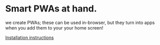 # Smart PWAs at hand.
we create PWAs; these can be used in-browser, but they turn into apps when you add them to your your home screen!<br/>
<sup>

[Installation instructions]() 
</sup>